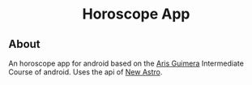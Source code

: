<h1 align="center">Horoscope App</h1>

## About

An horoscope app for android based on the [Aris Guimera](https://github.com/ArisGuimera) Intermediate Course of android.
Uses the api of [New Astro](https://newastro.vercel.app/).
